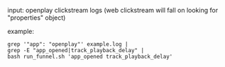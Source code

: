 input: openplay clickstream logs (web clickstream will fall on looking for "properties" object) 

example: 
```
grep '"app": "openplay"' example.log | 
grep -E "app_opened|track_playback_delay" | 
bash run_funnel.sh 'app_opened track_playback_delay'
```